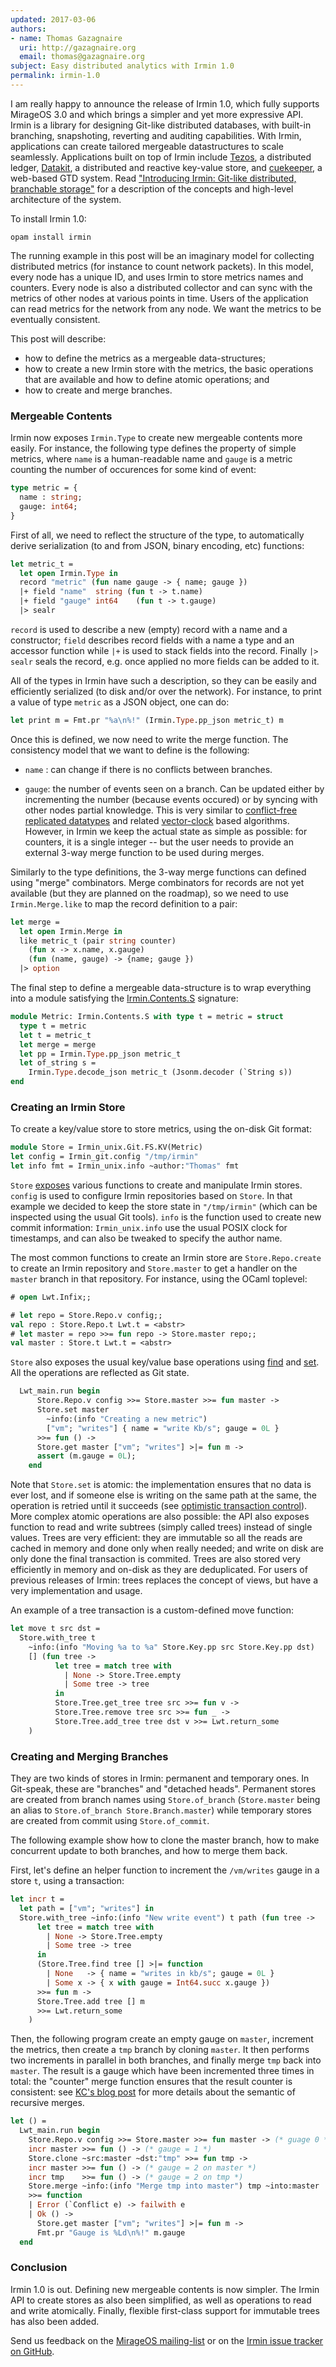 ```yaml
---
updated: 2017-03-06
authors:
- name: Thomas Gazagnaire
  uri: http://gazagnaire.org
  email: thomas@gazagnaire.org
subject: Easy distributed analytics with Irmin 1.0
permalink: irmin-1.0
---
```


I am really happy to announce the release of Irmin 1.0, which fully
supports MirageOS 3.0 and which brings a simpler and yet more
expressive API. Irmin is a library for designing Git-like distributed
databases, with built-in branching, snapshoting, reverting and
auditing capabilities. With Irmin, applications can create tailored
mergeable datastructures to scale seamlessly. Applications built on
top of Irmin include [Tezos][tezos], a distributed ledger,
[Datakit][datakit], a distributed and reactive key-value store, and
[cuekeeper][cuekeeper], a web-based GTD system. Read ["Introducing
Irmin: Git-like distributed, branchable storage"][architecture] for a
description of the concepts and high-level architecture of the system.

[tezos]: https://tezos.com/
[datakit]: https://github.com/docker/datakit
[cuekeeper]: https://github.com/talex5/cuekeeper
[architecture]: https://mirageos.org/blog/introducing-irmin

To install Irmin 1.0:

```
opam install irmin
```

The running example in this post will be an imaginary model for
collecting distributed metrics (for instance to count network
packets). In this model, every node has a unique ID, and uses Irmin to
store metrics names and counters. Every node is also a distributed
collector and can sync with the metrics of other nodes at various
points in time. Users of the application can read metrics for the
network from any node. We want the metrics to be eventually
consistent.

This post will describe:

- how to define the metrics as a mergeable data-structures;
- how to create a new Irmin store with the metrics, the basic
  operations that are available and how to define atomic operations; and
- how to create and merge branches.

### Mergeable Contents

Irmin now exposes `Irmin.Type` to create new mergeable contents more
easily. For instance, the following type defines the property of
simple metrics, where `name` is a human-readable name and `gauge` is a
metric counting the number of occurences for some kind of event:

```ocaml
type metric = {
  name : string;
  gauge: int64;
}
```

First of all, we need to reflect the structure of the type, to
automatically derive serialization (to and from JSON, binary encoding,
etc) functions:

```ocaml
let metric_t =
  let open Irmin.Type in
  record "metric" (fun name gauge -> { name; gauge })
  |+ field "name"  string (fun t -> t.name)
  |+ field "gauge" int64    (fun t -> t.gauge)
  |> sealr
```

`record` is used to describe a new (empty) record with a name and a
constructor; `field` describes record fields with a name a type and an
accessor function while `|+` is used to stack fields into the
record. Finally `|> sealr` seals the record, e.g. once applied no more
fields can be added to it.

All of the types in Irmin have such a description, so they can be
easily and efficiently serialized (to disk and/or over the
network). For instance, to print a value of type `metric` as a JSON object,
one can do:

```ocaml
let print m = Fmt.pr "%a\n%!" (Irmin.Type.pp_json metric_t) m
```

Once this is defined, we now need to write the merge function. The
consistency model that we want to define is the following:

- `name` : can change if there is no conflicts between branches.

- `gauge`: the number of events seen on a branch. Can be updated
  either by incrementing the number (because events occured) or by
  syncing with other nodes partial knowledge. This is very similar to
  [conflict-free replicated datatypes][CRDT] and related
  [vector-clock][vc] based algorithms. However, in Irmin we keep the
  actual state as simple as possible: for counters, it is a single
  integer -- but the user needs to provide an external 3-way merge
  function to be used during merges.

[CRDT]: https://en.wikipedia.org/wiki/Conflict-free_replicated_data_type
[vc]: https://en.wikipedia.org/wiki/Vector_clock

Similarly to the type definitions, the 3-way merge functions can
defined using "merge" combinators. Merge combinators for records are
not yet available (but they are planned on the roadmap), so we need to
use `Irmin.Merge.like` to map the record definition to a pair:

```ocaml
let merge =
  let open Irmin.Merge in
  like metric_t (pair string counter)
    (fun x -> x.name, x.gauge)
    (fun (name, gauge) -> {name; gauge })
  |> option
```

The final step to define a mergeable data-structure is to wrap
everything into a module satisfying the [Irmin.Contents.S][Contents]
signature:

[Contents]: http://mirage.github.io/irmin/Irmin.Contents.S.html

```ocaml
module Metric: Irmin.Contents.S with type t = metric = struct
  type t = metric
  let t = metric_t
  let merge = merge
  let pp = Irmin.Type.pp_json metric_t
  let of_string s =
    Irmin.Type.decode_json metric_t (Jsonm.decoder (`String s))
end
```

### Creating an Irmin Store

To create a key/value store to store metrics, using the on-disk Git
format:

```ocaml
module Store = Irmin_unix.Git.FS.KV(Metric)
let config = Irmin_git.config "/tmp/irmin"
let info fmt = Irmin_unix.info ~author:"Thomas" fmt
```

`Store` [exposes][API] various functions to create and manipulate
Irmin stores. `config` is used to configure Irmin repositories based
on `Store`. In that example we decided to keep the store state in
`"/tmp/irmin"` (which can be inspected using the usual Git
tools). `info` is the function used to create new commit information:
`Irmin_unix.info` use the usual POSIX clock for timestamps, and can
also be tweaked to specify the author name.

[API]: http://mirage.github.io/irmin/Irmin.S.html

The most common functions to create an Irmin store are
`Store.Repo.create` to create an Irmin repository and `Store.master`
to get a handler on the `master` branch in that repository. For
instance, using the OCaml toplevel:

```ocaml
# open Lwt.Infix;;

# let repo = Store.Repo.v config;;
val repo : Store.Repo.t Lwt.t = <abstr>
# let master = repo >>= fun repo -> Store.master repo;;
val master : Store.t Lwt.t = <abstr>
```

`Store` also exposes the usual key/value base operations using
[find](http://mirage.github.io/irmin/Irmin.S.html#VALfind) and
[set](http://mirage.github.io/irmin/Irmin.S.html#VALset). All the
operations are reflected as Git state.

```ocaml
  Lwt_main.run begin
      Store.Repo.v config >>= Store.master >>= fun master ->
      Store.set master
        ~info:(info "Creating a new metric")
        ["vm"; "writes"] { name = "write Kb/s"; gauge = 0L }
      >>= fun () ->
      Store.get master ["vm"; "writes"] >|= fun m ->
      assert (m.gauge = 0L);
    end
```

Note that `Store.set` is atomic: the implementation ensures that no
data is ever lost, and if someone else is writing on the same path at
the same, the operation is retried until it succeeds (see [optimistic
transaction control][OCC]). More complex atomic operations are also
possible: the API also exposes function to read and write subtrees
(simply called trees) instead of single values. Trees are very
efficient: they are immutable so all the reads are cached in memory
and done only when really needed; and write on disk are only done the
final transaction is commited. Trees are also stored very efficiently
in memory and on-disk as they are deduplicated. For users of previous
releases of Irmin: trees replaces the concept of views, but have a
very implementation and usage.

[OCC]: https://en.wikipedia.org/wiki/Optimistic_concurrency_control

An example of a tree transaction is a custom-defined move function:

```ocaml
let move t src dst =
  Store.with_tree t
    ~info:(info "Moving %a to %a" Store.Key.pp src Store.Key.pp dst)
    [] (fun tree ->
          let tree = match tree with
            | None -> Store.Tree.empty
            | Some tree -> tree
          in
          Store.Tree.get_tree tree src >>= fun v ->
          Store.Tree.remove tree src >>= fun _ ->
          Store.Tree.add_tree tree dst v >>= Lwt.return_some
    )
```

### Creating and Merging Branches

They are two kinds of stores in Irmin: permanent and temporary
ones. In Git-speak, these are "branches" and "detached
heads". Permanent stores are created from branch names using
`Store.of_branch` (`Store.master` being an alias to `Store.of_branch
Store.Branch.master`) while temporary stores are created from commit
using `Store.of_commit`.

The following example show how to clone the master branch, how to make
concurrent update to both branches, and how to merge them back.

First, let's define an helper function to increment the `/vm/writes`
gauge in a store `t`, using a transaction:

```ocaml
let incr t =
  let path = ["vm"; "writes"] in
  Store.with_tree ~info:(info "New write event") t path (fun tree ->
      let tree = match tree with
        | None -> Store.Tree.empty
        | Some tree -> tree
      in
      (Store.Tree.find tree [] >|= function
        | None   -> { name = "writes in kb/s"; gauge = 0L }
        | Some x -> { x with gauge = Int64.succ x.gauge })
      >>= fun m ->
      Store.Tree.add tree [] m
      >>= Lwt.return_some
    )
```

Then, the following program create an empty gauge on `master`,
increment the metrics, then create a `tmp` branch by cloning
`master`. It then performs two increments in parallel in both
branches, and finally merge `tmp` back into `master`. The result is a
gauge which have been incremented three times in total: the "counter"
merge function ensures that the result counter is consistent: see
[KC's blog post][KC] for more details about the semantic of recursive
merges.

[KC]: http://kcsrk.info/ocaml/irmin/crdt/2017/02/15/an-easy-interface-to-irmin-library/

```ocaml
let () =
  Lwt_main.run begin
    Store.Repo.v config >>= Store.master >>= fun master -> (* guage 0 *)
    incr master >>= fun () -> (* gauge = 1 *)
    Store.clone ~src:master ~dst:"tmp" >>= fun tmp ->
    incr master >>= fun () -> (* gauge = 2 on master *)
    incr tmp    >>= fun () -> (* gauge = 2 on tmp *)
    Store.merge ~info:(info "Merge tmp into master") tmp ~into:master
    >>= function
    | Error (`Conflict e) -> failwith e
    | Ok () ->
      Store.get master ["vm"; "writes"] >|= fun m ->
      Fmt.pr "Gauge is %Ld\n%!" m.gauge
  end
```

### Conclusion

Irmin 1.0 is out. Defining new mergeable contents is now simpler. The
Irmin API to create stores as also been simplified, as well as
operations to read and write atomically. Finally, flexible first-class
support for immutable trees has also been added.

Send us feedback on the [MirageOS mailing-list][ml] or on the [Irmin
issue tracker on GitHub][gh].

[ml]: https://lists.xenproject.org/cgi-bin/mailman/listinfo/mirageos-devel
[gh]: https://github.com/mirage/irmin

